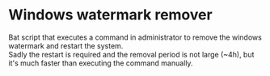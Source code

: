 # Windows watermark remover

Bat script that executes a command in administrator to remove the windows watermark and restart the system. \
Sadly the restart is required and the removal period is not large (~4h), but it's much faster than executing the command manually.
